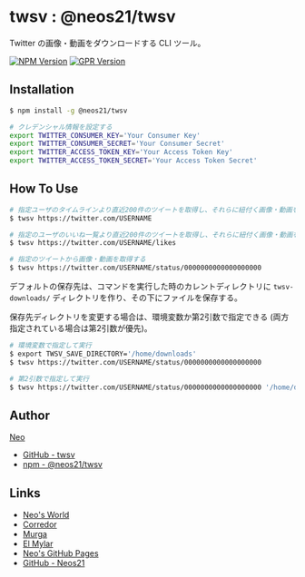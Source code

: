 # twsv : @neos21/twsv

Twitter の画像・動画をダウンロードする CLI ツール。

[![NPM Version](https://img.shields.io/npm/v/@neos21/twsv.svg)](https://www.npmjs.com/package/@neos21/twsv) [![GPR Version](https://img.shields.io/github/package-json/v/neos21/twsv?label=github)](https://github.com/Neos21/twsv/packages/328039)


## Installation

```sh
$ npm install -g @neos21/twsv

# クレデンシャル情報を設定する
export TWITTER_CONSUMER_KEY='Your Consumer Key'
export TWITTER_CONSUMER_SECRET='Your Consumer Secret'
export TWITTER_ACCESS_TOKEN_KEY='Your Access Token Key'
export TWITTER_ACCESS_TOKEN_SECRET='Your Access Token Secret'
```


## How To Use

```sh
# 指定ユーザのタイムラインより直近200件のツイートを取得し、それらに紐付く画像・動画を取得する
$ twsv https://twitter.com/USERNAME

# 指定のユーザのいいね一覧より直近200件のツイートを取得し、それらに紐付く画像・動画を取得する
$ twsv https://twitter.com/USERNAME/likes

# 指定のツイートから画像・動画を取得する
$ twsv https://twitter.com/USERNAME/status/0000000000000000000
```

デフォルトの保存先は、コマンドを実行した時のカレントディレクトリに `twsv-downloads/` ディレクトリを作り、その下にファイルを保存する。

保存先ディレクトリを変更する場合は、環境変数か第2引数で指定できる (両方指定されている場合は第2引数が優先)。

```sh
# 環境変数で指定して実行
$ export TWSV_SAVE_DIRECTORY='/home/downloads'
$ twsv https://twitter.com/USERNAME/status/0000000000000000000

# 第2引数で指定して実行
$ twsv https://twitter.com/USERNAME/status/0000000000000000000 '/home/downloads'
```


## Author

[Neo](http://neo.s21.xrea.com/)

- [GitHub - twsv](https://github.com/Neos21/twsv)
- [npm - @neos21/twsv](https://www.npmjs.com/package/@neos21/twsv)


## Links

- [Neo's World](http://neo.s21.xrea.com/)
- [Corredor](https://neos21.hatenablog.com/)
- [Murga](https://neos21.hatenablog.jp/)
- [El Mylar](https://neos21.hateblo.jp/)
- [Neo's GitHub Pages](https://neos21.github.io/)
- [GitHub - Neos21](https://github.com/Neos21/)
